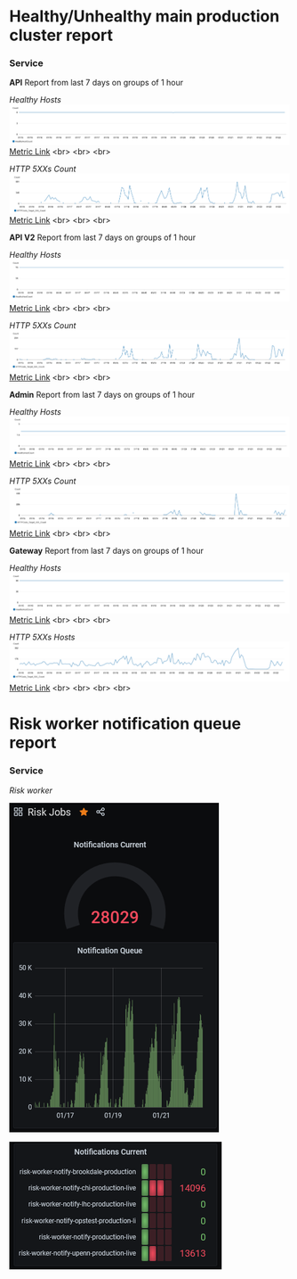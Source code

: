 # Healthy/Unhealthy main production cluster report

### Service

**API**
Report from last 7 days on groups of 1 hour


*Healthy Hosts*
![healthy-hosts-api](assets/healthyhosts-api.PNG)
[Metric Link](https://us-east-1.console.aws.amazon.com/cloudwatch/home?region=us-east-1#metricsV2:graph=~(metrics~(~(~'AWS*2fApplicationELB~'HealthyHostCount~'TargetGroup~'targetgroup*2fapi-production-live-4512*2fb0d61e807988cad4~'LoadBalancer~'app*2fmain-production-live*2fb2741bcfbe322f5d))~period~3600~region~'us-east-1~stat~'Average~title~'Healthy*20Hosts~yAxis~(left~(min~0))~start~'-P7D~end~'P0D~view~'timeSeries~stacked~false))
<br>
<br>
<br>

*HTTP 5XXs Count*
![http-5xx-count-api](assets/http5xxcount-api.PNG)
[Metric Link](https://us-east-1.console.aws.amazon.com/cloudwatch/home?region=us-east-1#metricsV2:graph=~(metrics~(~(~'AWS*2fApplicationELB~'HTTPCode_Target_5XX_Count~'TargetGroup~'targetgroup*2fapi-production-live-4512*2fb0d61e807988cad4~'LoadBalancer~'app*2fmain-production-live*2fb2741bcfbe322f5d))~period~3600~region~'us-east-1~stat~'Sum~title~'HTTP*205XXs~yAxis~(left~(min~0))~start~'-P7D~end~'P0D~view~'timeSeries~stacked~false))
<br>
<br>
<br>


**API V2**
Report from last 7 days on groups of 1 hour

*Healthy Hosts*
![healthy-hosts-apiv2](assets/healthyhosts-apiv2.PNG)
[Metric Link](https://us-east-1.console.aws.amazon.com/cloudwatch/home?region=us-east-1#metricsV2:graph=~(metrics~(~(~'AWS*2fApplicationELB~'HealthyHostCount~'TargetGroup~'targetgroup*2fapiv2-production-live-9922*2f33e405eb817c3359~'LoadBalancer~'app*2fservices-production-live*2fa9c3eeee1ac4a15f))~period~3600~region~'us-east-1~stat~'Average~title~'Healthy*20Hosts~yAxis~(left~(min~0))~start~'-P7D~end~'P0D~view~'timeSeries~stacked~false))
<br>
<br>
<br>

*HTTP 5XXs Count*
![http-5xx-count-apiv2](assets/http5xxcount-apiv2.PNG)
[Metric Link](https://us-east-1.console.aws.amazon.com/cloudwatch/home?region=us-east-1#metricsV2:graph=~(metrics~(~(~'AWS*2fApplicationELB~'HTTPCode_Target_5XX_Count~'TargetGroup~'targetgroup*2fapiv2-production-live-9922*2f33e405eb817c3359~'LoadBalancer~'app*2fservices-production-live*2fa9c3eeee1ac4a15f))~period~3600~region~'us-east-1~stat~'Sum~title~'HTTP*205XXs~yAxis~(left~(min~0))~start~'-P7D~end~'P0D~view~'timeSeries~stacked~false))
<br>
<br>
<br>

**Admin**
Report from last 7 days on groups of 1 hour

*Healthy Hosts*
![healthy-hosts-admin](assets/healthyhosts-admin.PNG)
[Metric Link](https://us-east-1.console.aws.amazon.com/cloudwatch/home?region=us-east-1#metricsV2:graph=~(metrics~(~(~'AWS*2fApplicationELB~'HealthyHostCount~'TargetGroup~'targetgroup*2fadmin-production-live-5797*2fba714989d8b3a581~'LoadBalancer~'app*2fmain-production-live*2fb2741bcfbe322f5d))~period~3600~region~'us-east-1~stat~'Average~title~'Healthy*20Hosts~yAxis~(left~(min~0))~start~'-P7D~end~'P0D~view~'timeSeries~stacked~false))
<br>
<br>
<br>


*HTTP 5XXs Count*
![http-5xx-count-admin](assets/http5xxcount-admin.PNG)
[Metric Link](https://us-east-1.console.aws.amazon.com/cloudwatch/home?region=us-east-1#metricsV2:graph=~(metrics~(~(~'AWS*2fApplicationELB~'HTTPCode_Target_5XX_Count~'TargetGroup~'targetgroup*2fadmin-production-live-5797*2fba714989d8b3a581~'LoadBalancer~'app*2fmain-production-live*2fb2741bcfbe322f5d))~period~3600~region~'us-east-1~stat~'Sum~title~'HTTP*205XXs~yAxis~(left~(min~0))~start~'-P7D~end~'P0D~view~'timeSeries~stacked~false))
<br>
<br>
<br>


**Gateway**
Report from last 7 days on groups of 1 hour

*Healthy Hosts*
![healthy-hosts-gateway](assets/healthyhosts-gateway.PNG)
[Metric Link](https://us-east-1.console.aws.amazon.com/cloudwatch/home?region=us-east-1#metricsV2:graph=~(metrics~(~(~'AWS*2fApplicationELB~'HealthyHostCount~'TargetGroup~'targetgroup*2fgateway-production-live-9edf*2f7da17ac9d094832d~'LoadBalancer~'app*2fgateway-production-live*2f5d658fa64c2e3d5b))~period~3600~region~'us-east-1~stat~'Average~title~'Healthy*20Hosts~yAxis~(left~(min~0))~start~'-P7D~end~'P0D~view~'timeSeries~stacked~false))
<br>
<br>
<br>


*HTTP 5XXs Hosts*
![http-5xx-count-gateway](assets/http5xxcount-gateway.PNG)
[Metric Link](https://us-east-1.console.aws.amazon.com/cloudwatch/home?region=us-east-1#metricsV2:graph=~(metrics~(~(~'AWS*2fApplicationELB~'HTTPCode_Target_5XX_Count~'TargetGroup~'targetgroup*2fgateway-production-live-9edf*2f7da17ac9d094832d~'LoadBalancer~'app*2fgateway-production-live*2f5d658fa64c2e3d5b))~period~3600~region~'us-east-1~stat~'Sum~title~'HTTP*205XXs~yAxis~(left~(min~0))~start~'-P7D~end~'P0D~view~'timeSeries~stacked~false))
<br>
<br>
<br>
<br>


# Risk worker notification queue report

### Service 

*Risk worker*

![risk-worker-notifiction-grafana](assets/notification-queue-risk-worker-grafana.PNG)

![risk-worker-notification-queue-grafana](assets/notification-queue-risk-worker-queue-grafana.PNG)

